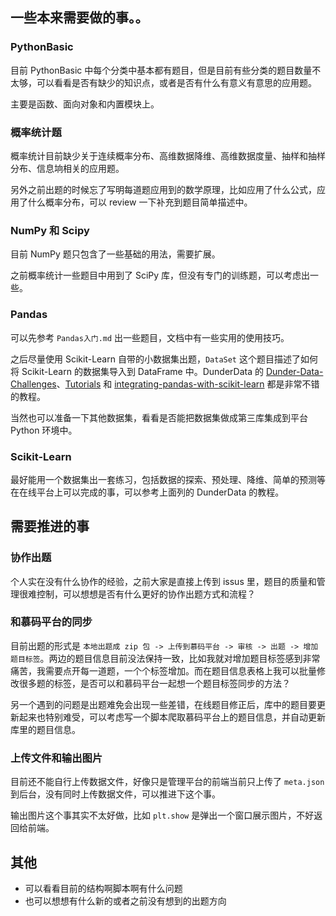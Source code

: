 ## 一些本来需要做的事。。

### PythonBasic

目前 PythonBasic 中每个分类中基本都有题目，但是目前有些分类的题目数量不太够，可以看看是否有缺少的知识点，或者是否有什么有意义有意思的应用题。

主要是函数、面向对象和内置模块上。

### 概率统计题

概率统计目前缺少关于连续概率分布、高维数据降维、高维数据度量、抽样和抽样分布、信息垧相关的应用题。

另外之前出题的时候忘了写明每道题应用到的数学原理，比如应用了什么公式，应用了什么概率分布，可以 review 一下补充到题目简单描述中。

### NumPy 和 Scipy

目前 NumPy 题只包含了一些基础的用法，需要扩展。

之前概率统计一些题目中用到了 SciPy 库，但没有专门的训练题，可以考虑出一些。

### Pandas

可以先参考 `Pandas入门.md` 出一些题目，文档中有一些实用的使用技巧。

之后尽量使用 Scikit-Learn 自带的小数据集出题，`DataSet` 这个题目描述了如何将 Scikit-Learn 的数据集导入到 DataFrame 中。DunderData 的 [Dunder-Data-Challenges](https://github.com/DunderData/Dunder-Data-Challenges)、[Tutorials](https://github.com/DunderData/Tutorials) 和 [integrating-pandas-with-scikit-learn](https://github.com/tdpetrou/integrating-pandas-with-scikit-learn) 都是非常不错的教程。

当然也可以准备一下其他数据集，看看是否能把数据集做成第三库集成到平台 Python 环境中。

### Scikit-Learn

最好能用一个数据集出一套练习，包括数据的探索、预处理、降维、简单的预测等在在线平台上可以完成的事，可以参考上面列的 DunderData 的教程。

## 需要推进的事

### 协作出题

个人实在没有什么协作的经验，之前大家是直接上传到 issus 里，题目的质量和管理很难控制，可以想想是否有什么更好的协作出题方式和流程？

### 和慕码平台的同步

目前出题的形式是 `本地出题成 zip 包 -> 上传到慕码平台 -> 审核 -> 出题 -> 增加题目标签`。两边的题目信息目前没法保持一致，比如我就对增加题目标签感到非常痛苦，我需要点开每一道题，一个个标签增加。而在题目信息表格上我可以批量修改很多题的标签，是否可以和慕码平台一起想一个题目标签同步的方法？

另一个遇到的问题是出题难免会出现一些差错，在线题目修正后，库中的题目要更新起来也特别难受，可以考虑写一个脚本爬取慕码平台上的题目信息，并自动更新库里的题目信息。

### 上传文件和输出图片

目前还不能自行上传数据文件，好像只是管理平台的前端当前只上传了 `meta.json` 到后台，没有同时上传数据文件，可以推进下这个事。

输出图片这个事其实不太好做，比如 `plt.show` 是弹出一个窗口展示图片，不好返回给前端。

## 其他

- 可以看看目前的结构啊脚本啊有什么问题
- 也可以想想有什么新的或者之前没有想到的出题方向